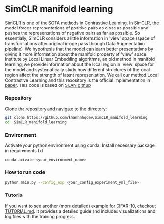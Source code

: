 # SimCLR manifold learning
SimCLR is one of the SOTA methods in Contrastive Learning. In SimCLR, the model forces representations of positive pairs as close as possible and pushes the representations of negative pairs as far as possible. So essentially, SimCLR considers a little information in 'view' space (space of transformations after original image pass through Data Augmentation pipeline). We hypothesis that the model can learn better presentations by giving it more information about the manifold property of 'view' space. Institute by Local Linear Embedding algorithms, an old method in manifold learning, we provide information about the local region in 'view' space for the model and systematically study how different structures of the local region affect the strength of latent representation. We call our method Local Contrastive Learning and this repository is the official implementation in [paper](https://github.com/khanhnhqdev/SimCLR-manifold-learning/blob/main/TUTORIAL.md). This code is based on [SCAN githup](https://github.com/wvangansbeke/Unsupervised-Classification)   

### Repository
Clone the repository and navigate to the directory:
```bash
git clone https://github.com/khanhnhqdev/SimCLR_manifold_learning
cd  SimCLR_manifold_learning
```

### Environment
Activate your python environment using conda. Install necessary package in requirements.txt 
```bash
conda acivate <your_environment_name>
```


### How to run code
```bash
python main.py --config_exp <your_config_experiment_yml_file>
```
### Tutorial

If you want to see another (more detailed) example for CIFAR-10, checkout [TUTORIAL.md](https://github.com/khanhnhqdev/SimCLR-manifold-learning/blob/main/TUTORIAL.md). It provides a detailed guide and includes visualizations and log files with the training progress.
